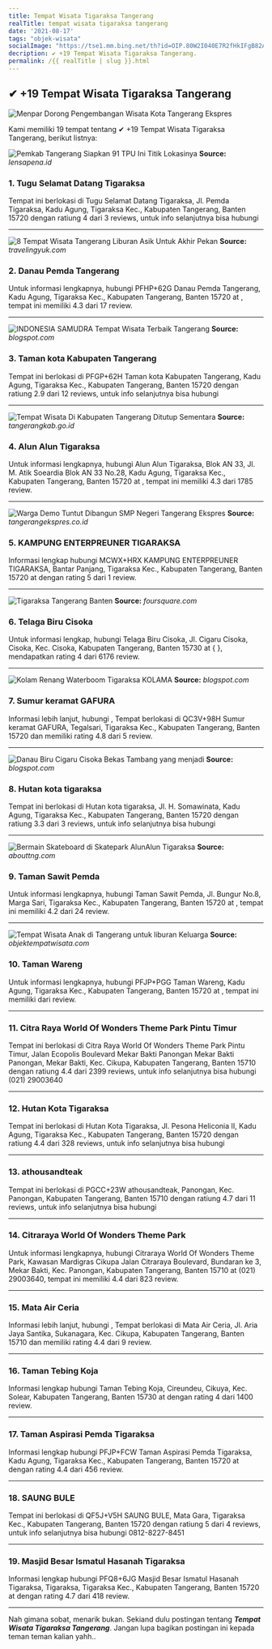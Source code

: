 ```yaml
---
title: Tempat Wisata Tigaraksa Tangerang
realTitle: tempat wisata tigaraksa tangerang
date: '2021-08-17'
tags: "objek-wisata"
socialImage: "https://tse1.mm.bing.net/th?id=OIP.80W2I040E7R2fHkIFgB82AHaEg&amp;pid=15.1"
decription: ✔ +19 Tempat Wisata Tigaraksa Tangerang.
permalink: /{{ realTitle | slug }}.html
---
```


## ✔ +19 Tempat Wisata Tigaraksa Tangerang

![Menpar Dorong Pengembangan Wisata Kota  Tangerang Ekspres](https://www.tangerangekspres.co.id/wp-content/uploads/2018/12/MENPAR-ARIEF-YAHYA.jpg)



Kami memiliki 19 tempat tentang ✔ +19 Tempat Wisata Tigaraksa Tangerang, berikut listnya:



![Pemkab Tangerang Siapkan 91 TPU Ini Titik Lokasinya ](https://tse4.mm.bing.net/th?id=OIP.cn-YC4jz2C_tI0POPBqlUQHaE8&amp;pid=15.1)
**Source:** _lensapena.id_


### 1. Tugu Selamat Datang Tigaraksa



Tempat ini berlokasi di Tugu Selamat Datang Tigaraksa, Jl. Pemda Tigaraksa, Kadu Agung, Tigaraksa Kec., Kabupaten Tangerang, Banten 15720 dengan ratiung 4 dari 3 reviews, untuk info selanjutnya bisa hubungi 

---


![8 Tempat Wisata Tangerang Liburan Asik Untuk Akhir Pekan](https://tse1.mm.bing.net/th?id=OIP.QuwXWmU-ctWwPVll6LQ8TwHaHa&amp;pid=15.1)
**Source:** _travelingyuk.com_


### 2. Danau Pemda Tangerang



Untuk informasi lengkapnya, hubungi PFHP+62G Danau Pemda Tangerang, Kadu Agung, Tigaraksa Kec., Kabupaten Tangerang, Banten 15720 at , tempat ini memiliki 4.3 dari 17 review.

---


![INDONESIA SAMUDRA Tempat Wisata Terbaik Tangerang](https://tse4.mm.bing.net/th?id=OIP.5Ayz30f7alSSmWXPtuwguQHaFj&amp;pid=15.1)
**Source:** _blogspot.com_


### 3. Taman kota Kabupaten Tangerang



Tempat ini berlokasi di PFGP+62H Taman kota Kabupaten Tangerang, Kadu Agung, Tigaraksa Kec., Kabupaten Tangerang, Banten 15720 dengan ratiung 2.9 dari 12 reviews, untuk info selanjutnya bisa hubungi 

---


![Tempat Wisata Di Kabupaten Tangerang Ditutup Sementara ](https://tse1.mm.bing.net/th?id=OIP.w1hMam7KzVIu9FwkMPfyzwHaFj&amp;pid=15.1)
**Source:** _tangerangkab.go.id_


### 4. Alun Alun Tigaraksa



Untuk informasi lengkapnya, hubungi Alun Alun Tigaraksa, Blok AN 33, Jl. M. Atik Soeardia Blok AN 33 No.28, Kadu Agung, Tigaraksa Kec., Kabupaten Tangerang, Banten 15720 at , tempat ini memiliki 4.3 dari 1785 review.

---


![Warga Demo Tuntut Dibangun SMP Negeri  Tangerang Ekspres](https://tse2.mm.bing.net/th?id=OIP.80r-7ZmjYEyPuQJgM1jAuwHaE3&amp;pid=15.1)
**Source:** _tangerangekspres.co.id_


### 5. KAMPUNG ENTERPREUNER TIGARAKSA



Informasi lengkap hubungi MCWX+HRX KAMPUNG ENTERPREUNER TIGARAKSA, Bantar Panjang, Tigaraksa Kec., Kabupaten Tangerang, Banten 15720 at  dengan rating 5 dari 1 review.

---


![Tigaraksa  Tangerang Banten](https://tse3.mm.bing.net/th?id=OIP.OwxhY56ZCRHPreJfvlridwAAAA&amp;pid=15.1)
**Source:** _foursquare.com_


### 6. Telaga Biru Cisoka



Untuk informasi lengkap, hubungi Telaga Biru Cisoka, Jl. Cigaru Cisoka, Cisoka, Kec. Cisoka, Kabupaten Tangerang, Banten 15730 at {  }, mendapatkan rating 4 dari 6176 review.

---


![Kolam Renang Waterboom Tigaraksa  KOLAMA](https://tse1.mm.bing.net/th?id=OIP.vJWqCHRwurY8uv_vsCO0CwHaEd&amp;pid=15.1)
**Source:** _blogspot.com_


### 7. Sumur keramat GAFURA



Informasi lebih lanjut, hubungi , Tempat berlokasi di QC3V+98H Sumur keramat GAFURA, Tegalsari, Tigaraksa Kec., Kabupaten Tangerang, Banten 15720 dan memiliki rating 4.8 dari 5 review.

---


![Danau Biru Cigaru Cisoka  Bekas Tambang yang menjadi ](https://tse2.mm.bing.net/th?id=OIP.6PWADxv8oEXV0iOPITz-QAHaEK&amp;pid=15.1)
**Source:** _blogspot.com_


### 8. Hutan kota tigaraksa



Tempat ini berlokasi di Hutan kota tigaraksa, Jl. H. Somawinata, Kadu Agung, Tigaraksa Kec., Kabupaten Tangerang, Banten 15720 dengan ratiung 3.3 dari 3 reviews, untuk info selanjutnya bisa hubungi 

---


![Bermain Skateboard di Skatepark AlunAlun Tigaraksa ](https://tse2.mm.bing.net/th?id=OIP.V-ecokgnrcyM6ixW-yJT2AHaEK&amp;pid=15.1)
**Source:** _abouttng.com_


### 9. Taman Sawit Pemda



Untuk informasi lengkapnya, hubungi Taman Sawit Pemda, Jl. Bungur No.8, Marga Sari, Tigaraksa Kec., Kabupaten Tangerang, Banten 15720 at , tempat ini memiliki 4.2 dari 24 review.

---


![Tempat Wisata Anak di Tangerang untuk liburan Keluarga](https://tse2.mm.bing.net/th?id=OIP.sLKw2mJUMAqe0Pnd88QHagHaE0&amp;pid=15.1)
**Source:** _objektempatwisata.com_


### 10. Taman Wareng



Untuk informasi lengkapnya, hubungi PFJP+PGG Taman Wareng, Kadu Agung, Tigaraksa Kec., Kabupaten Tangerang, Banten 15720 at , tempat ini memiliki  dari  review.

---


### 11. Citra Raya World Of Wonders Theme Park Pintu Timur



Tempat ini berlokasi di Citra Raya World Of Wonders Theme Park Pintu Timur, Jalan Ecopolis Boulevard Mekar Bakti Panongan Mekar Bakti Panongan, Mekar Bakti, Kec. Cikupa, Kabupaten Tangerang, Banten 15710 dengan ratiung 4.4 dari 2399 reviews, untuk info selanjutnya bisa hubungi (021) 29003640

---


### 12. Hutan Kota Tigaraksa



Tempat ini berlokasi di Hutan Kota Tigaraksa, Jl. Pesona Heliconia II, Kadu Agung, Tigaraksa Kec., Kabupaten Tangerang, Banten 15720 dengan ratiung 4.4 dari 328 reviews, untuk info selanjutnya bisa hubungi 

---


### 13. athousandteak



Tempat ini berlokasi di PGCC+23W athousandteak, Panongan, Kec. Panongan, Kabupaten Tangerang, Banten 15710 dengan ratiung 4.7 dari 11 reviews, untuk info selanjutnya bisa hubungi 

---


### 14. Citraraya World Of Wonders Theme Park



Untuk informasi lengkapnya, hubungi Citraraya World Of Wonders Theme Park, Kawasan Mardigras Cikupa Jalan Citraraya Boulevard, Bundaran ke 3, Mekar Bakti, Kec. Panongan, Kabupaten Tangerang, Banten 15710 at (021) 29003640, tempat ini memiliki 4.4 dari 823 review.

---


### 15. Mata Air Ceria



Informasi lebih lanjut, hubungi , Tempat berlokasi di Mata Air Ceria, Jl. Aria Jaya Santika, Sukanagara, Kec. Cikupa, Kabupaten Tangerang, Banten 15710 dan memiliki rating 4.4 dari 9 review.

---


### 16. Taman Tebing Koja



Informasi lengkap hubungi Taman Tebing Koja, Cireundeu, Cikuya, Kec. Solear, Kabupaten Tangerang, Banten 15730 at  dengan rating 4 dari 1400 review.

---


### 17. Taman Aspirasi Pemda Tigaraksa



Informasi lengkap hubungi PFJP+FCW Taman Aspirasi Pemda Tigaraksa, Kadu Agung, Tigaraksa Kec., Kabupaten Tangerang, Banten 15720 at  dengan rating 4.4 dari 456 review.

---


### 18. SAUNG BULE



Tempat ini berlokasi di QF5J+V5H SAUNG BULE, Mata Gara, Tigaraksa Kec., Kabupaten Tangerang, Banten 15720 dengan ratiung 5 dari 4 reviews, untuk info selanjutnya bisa hubungi 0812-8227-8451

---


### 19. Masjid Besar Ismatul Hasanah Tigaraksa



Informasi lengkap hubungi PFQ8+6JG Masjid Besar Ismatul Hasanah Tigaraksa, Tigaraksa, Tigaraksa Kec., Kabupaten Tangerang, Banten 15720 at  dengan rating 4.7 dari 418 review.

---









Nah gimana sobat, menarik bukan. Sekiand dulu postingan tentang ***Tempat Wisata Tigaraksa Tangerang***. Jangan lupa bagikan postingan ini kepada teman teman kalian yahh..
